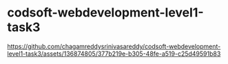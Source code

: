 # codsoft-webdevelopment-level1-task3
https://github.com/chagamreddysrinivasareddy/codsoft-webdevelopment-level1-task3/assets/136874805/377b219e-b305-48fe-a519-c25d49591b83

